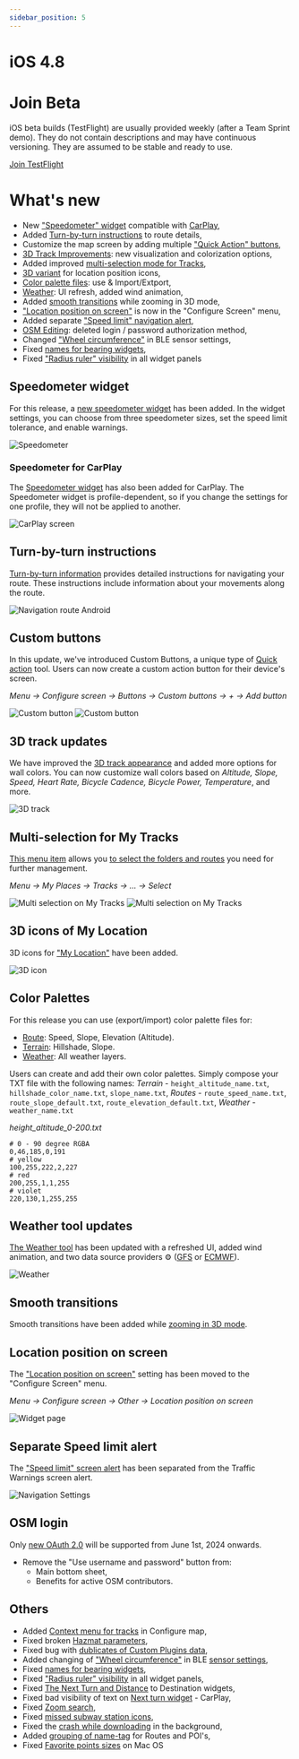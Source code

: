 ```yaml
---
sidebar_position: 5
---
```


# iOS 4.8

# Join Beta

iOS beta builds (TestFlight) are usually provided weekly (after a Team Sprint demo). They do not contain descriptions and may have continuous versioning. They are assumed to be stable and ready to use.  

<div>
  <a class="button button--active" href="https://testflight.apple.com/join/7poGNCKy">Join TestFlight</a>
</div>


# What's new

- New ["Speedometer" widget](#speedometer-widget) compatible with [CarPlay](#speedometer-for-carplay),
- Added [Turn-by-turn instructions](#turn-by-turn-instructions) to route details,
- Customize the map screen by adding multiple ["Quick Action" buttons](#custom-buttons),
- [3D Track Improvements](#3d-track-updates): new visualization and colorization options,
- Added improved [multi-selection mode for Tracks](#multi-selection-for-my-tracks),
- [3D variant](#3d-icons-of-my-location) for location position icons,
- [Color palette files](#color-palettes): use & Import/Extport,
- [Weather](#weather-tool-updates): UI refresh, added wind animation,
- Added [smooth transitions](#smooth-transitions) while zooming in 3D mode,
- ["Location position on screen"](#location-position-on-screen) is now in the "Configure Screen" menu,
- Added separate ["Speed limit" navigation alert](#separate-speed-limit-alert), 
- [OSM Editing](#osm-login): deleted login / password authorization method,
- Changed ["Wheel circumference"](#others) in BLE sensor settings,
- Fixed [names for bearing widgets](#others),
- Fixed ["Radius ruler" visibility](#others) in all widget panels

## Speedometer widget

For this release, a [new speedometer widget](https://osmand.net/docs/user/widgets/info-widgets/#speedometer) has been added. In the widget settings, you can choose from three speedometer sizes, set the speed limit tolerance, and enable warnings.

![Speedometer](@site/static/img/widgets/speedometer_2_ios.png) 

### Speedometer for CarPlay

The [Speedometer widget](https://osmand.net/docs/user/navigation/car-play#speedometer) has also been added for CarPlay. The Speedometer widget is profile-dependent, so if you change the settings for one profile, they will not be applied to another.

![CarPlay screen](@site/static/img/navigation/auto-car/speedometer_carplay_2_ios.png) 

## Turn-by-turn instructions

[Turn-by-turn information](https://osmand.net/docs/user/navigation/setup/route-details/#turn-by-turn-information) provides detailed instructions for navigating your route. These instructions include information about your movements along the route.

![Navigation route Android](@site/static/img/navigation/route/navigation_turn_ios.png) 

## Custom buttons

In this update, we've introduced Custom Buttons, a unique type of [Quick action](https://osmand.net/docs/user/widgets/quick-action#custom-buttons) tool. Users can now create a custom action button for their device's screen.

_Menu → Configure screen → Buttons → Custom buttons → + → Add button_

![Custom button](../../blog/2024-06-20-ios-4-8/img/custom_button.png) ![Custom button](../../blog/2024-06-20-ios-4-8/img/custom_button_1.png)

## 3D track updates

We have improved the [3D track appearance](https://osmand.net/docs/user/map/tracks-on-map/track-appearance#3d-track) and added more options for wall colors. You can now customize wall colors based on _Altitude, Slope, Speed, Heart Rate, Bicycle Cadence, Bicycle Power, Temperature_, and more.

![3D track](../../blog/2024-06-20-ios-4-8/img/3d_track.png)

## Multi-selection for My Tracks


[This menu item](https://osmand.net/docs/user/personal/tracks/manage-tracks#three-dots-menu) allows you [to select the folders and routes](https://osmand.net/docs/user/personal/tracks/manage-tracks#selection-mode) you need for further management.

_Menu → My Places → Tracks → &#8230; → Select_

![Multi selection on My Tracks](../../blog/2024-06-20-ios-4-8/img/multi_selection.png) ![Multi selection on My Tracks](../../blog/2024-06-20-ios-4-8/img/multi_selection_1.png)

## 3D icons of My Location

3D icons for ["My Location"](https://osmand.net/docs/user/personal/profiles#profile-appearance) have been added.

![3D icon](../../blog/2024-06-20-ios-4-8/img/3d_icon.png)

## Color Palettes

For this release you can use (export/import) color palette files for:
- [Route](https://osmand.net/docs/user/navigation/guidance/map-during-navigation#color): Speed, Slope, Elevation (Altitude).
- [Terrain](https://osmand.net/docs/user/plugins/contour-lines#hillshade--slope): Hillshade, Slope.
- [Weather](https://osmand.net/docs/user/plugins/weather#weather-layers): All weather layers.

Users can create and add their own color palettes. Simply compose your TXT file with the following names: _Terrain_ - `height_altitude_name.txt`, `hillshade_color_name.txt`, `slope_name.txt`, _Routes_ - `route_speed_name.txt`, `route_slope_default.txt`, `route_elevation_default.txt`, _Weather_ - `weather_name.txt`

*height_altitude_0-200.txt*

```
# 0 - 90 degree RGBA
0,46,185,0,191
# yellow 
100,255,222,2,227
# red
200,255,1,1,255
# violet
220,130,1,255,255

```

## Weather tool updates

[The Weather tool](https://osmand.net/docs/user/plugins/weather) has been updated with a refreshed UI, added wind animation, and two data source providers ⚙ ([GFS](https://en.wikipedia.org/wiki/Global_Forecast_System) or [ECMWF](https://en.wikipedia.org/wiki/European_Centre_for_Medium-Range_Weather_Forecasts)).


![Weather](../../blog/2024-06-20-ios-4-8/img/weather_ios.png)


## Smooth transitions

Smooth transitions have been added while [zooming in 3D mode](https://github.com/osmandapp/OsmAnd-iOS/issues/3802).


## Location position on screen

The ["Location position on screen"](https://osmand.net/docs/user/widgets/configure-screen/#display-position--location-position-on-screen) setting has been moved to the "Configure Screen" menu.

_Menu → Configure screen → Other → Location position on screen_

![Widget page](@site/static/img/widgets/conf_screen_display_position_ios.png) 

## Separate Speed limit alert

The ["Speed limit" screen alert](https://osmand.net/docs/user/navigation/guidance/navigation-settings/#screen-alerts) has been separated from the Traffic Warnings screen alert.

![Navigation Settings](@site/static/img/navigation/navigation_settings_screen-alerts_new_ios.png)

## OSM login

Only [new OAuth 2.0](https://github.com/osmandapp/OsmAnd-iOS/issues/3736) will be supported from June 1st, 2024 onwards.

- Remove the "Use username and password" button from:
  - Main bottom sheet,
  - Benefits for active OSM contributors.


## Others

- Added [Context menu for tracks](https://github.com/osmandapp/OsmAnd-iOS/issues/3488) in Configure map,
- Fixed broken [Hazmat parameters](https://github.com/osmandapp/OsmAnd-iOS/issues/3761),
- Fixed bug with [dublicates of Custom Plugins data](https://github.com/osmandapp/OsmAnd-iOS/issues/3739),
- Added changing of ["Wheel circumference"](https://github.com/osmandapp/OsmAnd-iOS/issues/3503) in BLE [sensor settings](https://osmand.net/docs/user/plugins/external-sensors#sensors-settings),
- Fixed [names for bearing widgets](https://github.com/osmandapp/OsmAnd-iOS/issues/3563),
- Fixed ["Radius ruler" visibility](https://github.com/osmandapp/OsmAnd-iOS/issues/3656) in all widget panels,
- Fixed [The Next Turn and Distance](https://github.com/osmandapp/OsmAnd-iOS/issues/3738) to Destination widgets,
- Fixed bad visibility of text on [Next turn widget](https://github.com/osmandapp/OsmAnd-iOS/issues/3734) - CarPlay,
- Fixed [Zoom search](https://github.com/osmandapp/OsmAnd-iOS/issues/3569), 
- Fixed [missed subway station icons](https://github.com/osmandapp/OsmAnd-iOS/issues/3711),
- Fixed the [crash while downloading](https://github.com/osmandapp/OsmAnd-iOS/issues/3561) in the background,
- Added [grouping of name-tag](https://github.com/osmandapp/OsmAnd-iOS/issues/3554) for Routes and POI's,
- Fixed [Favorite points sizes](https://github.com/osmandapp/OsmAnd-iOS/issues/3641) on Mac OS

